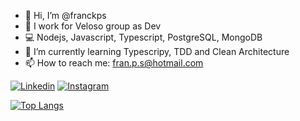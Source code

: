 - 👋 Hi, I’m @franckps
- 🏢 I work for Veloso group as Dev
- 💻 Nodejs, Javascript, Typescript, PostgreSQL, MongoDB
- 🌱 I’m currently learning Typescripy, TDD and Clean Architecture
- 📫 How to reach me: fran.p.s@hotmail.com

[![Linkedin](https://img.shields.io/badge/LinkedIn-0077B5?style=for-the-badge&logo=linkedin&logoColor=white)](https://www.linkedin.com/in/franciscop2s)
[![Instagram](https://img.shields.io/badge/Instagram-E4405F?style=for-the-badge&logo=instagram&logoColor=white)](https://www.instagram.com/franciscop2s)


[![Top Langs](https://github-readme-stats.vercel.app/api/top-langs/?username=franckps&layout=compact&text_color=daf7dc&bg_color=151515)](https://github.com/devSouvik/github-readme-stats)
<!---
franckps/franckps is a ✨ special ✨ repository because its `README.md` (this file) appears on your GitHub profile.
You can click the Preview link to take a look at your changes.
--->
